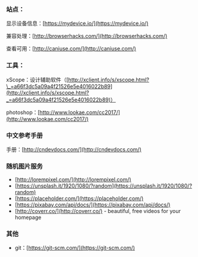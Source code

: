 ### 站点：

显示设备信息：[https://mydevice.io/](https://mydevice.io/)

兼容处理：[http://browserhacks.com/](http://browserhacks.com/)

查看可用：[http://caniuse.com/](http://caniuse.com/)

### 工具：

xScope：设计辅助软件（[http://xclient.info/s/xscope.html?\_=a66f3dc5a09a4f21526e5e4016022b89](http://xclient.info/s/xscope.html?_=a66f3dc5a09a4f21526e5e4016022b89)）

photoshop：[http://www.lookae.com/cc2017/](http://www.lookae.com/cc2017/)

### 中文参考手册

手册：[http://cndevdocs.com/](http://cndevdocs.com/)

### 随机图片服务

* [http://lorempixel.com/](http://lorempixel.com/)
* [https://unsplash.it/1920/1080/?random](https://unsplash.it/1920/1080/?random)
* [https://placeholder.com/](https://placeholder.com/)
* [https://pixabay.com/api/docs/](https://pixabay.com/api/docs/)
* [http://coverr.co/](http://coverr.co/) - beautiful, free videos for your homepage

### 其他

* git：[https://git-scm.com/](https://git-scm.com/)




